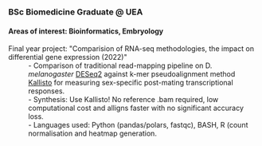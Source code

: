 <h3>BSc Biomedicine Graduate @ UEA</h3>
<h4>Areas of interest: Bioinformatics, Embryology</h4>
<dl>
  <dt>Final year project: "Comparision of RNA-seq methodologies, the impact on differential gene expression (2022)"</dt>
  <dd>- Comparison of traditional read-mapping pipeline on D.<i> melanogaster</i> <a href="https://github.com/mikelove/DESeq2">DESeq2</a> against k-mer pseudoalignment method <a href="https://github.com/pachterlab/kallisto">Kallisto</a> for measuring sex-specific post-mating transcriptional responses.</dd>
  <dd>- Synthesis: Use Kallisto! No reference .bam required, low computational cost and alligns faster with no significant accuracy loss.
  <dd>- Languages used: Python (pandas/polars, fastqc), BASH, R (count normalisation and heatmap generation.</dd>
</dl>
